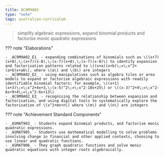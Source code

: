 ```yaml
---
title: AC9M9A02
type: "note"
tags: australian-curriculum
---
```




> simplify algebraic expressions, expand binomial products and factorise monic quadratic expressions

??? note "Elaborations"

	- _AC9M9A02_E1_ - expanding combinations of binomials such as \((x+7)(x+8),\;(x+7)(x-8),\;(x-7)(x+8),\;(x-7)(x-8)\) to identify expansion and factorisation patterns related to \((x+a)(x+b)\;=\;x^2+(a+b)x+ab\), where \(a\) and \(b\) are integers
	- _AC9M9A02_E2_ - using manipulatives such as algebra tiles or area models to expand or factorise algebraic expressions with readily identifiable binomial factors; for example, \((x+1)(x+3)\;=\;x^2+4x+3,\;(x-5)^2\;=\;x^2-10x+25\) or \((x-3)^2+4\;=\;x^2-6x+9+4\;=\;x^2-6x+13\)
	- _AC9M9A02_E3_ - recognising the relationship between expansion and factorisation, and using digital tools to systematically explore the factorisation of \(x^2+mx+n\) where \(m\) and \(n\) are integers
??? note "Achievement Standard Components"

	- _ASMAT903_ - Students expand binomial products, and factorise monic quadratic expressions.
	- _ASMAT905_ - Students use mathematical modelling to solve problems involving change in financial and other applied contexts, choosing to use linear and quadratic functions.
	- _ASMAT906_ - They graph quadratic functions and solve monic quadratic equations with integer roots algebraically.


